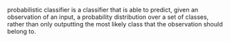 probabilistic classifier is a classifier that is able to predict, given an observation of an input, a probability distribution over a set of classes, rather than only outputting the most likely class that the observation should belong to.
